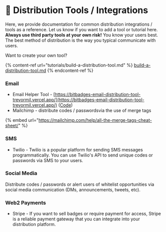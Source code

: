 # 🔀 Distribution Tools / Integrations

Here, we provide documentation for common distribution integrations / tools as a reference. Let us know if you want to add a tool or tutorial here. **Always use third party tools at your own risk!** You know your users best. The best method of distribution is the way you typical communicate with users.

Want to create your own tool?

{% content-ref url="tutorials/build-a-distribution-tool.md" %}
[build-a-distribution-tool.md](tutorials/build-a-distribution-tool.md)
{% endcontent-ref %}

### Email

* Email Helper Tool - [https://bitbadges-email-distribution-tool-trevormil.vercel.app/](https://bitbadges-email-distribution-tool-trevormil.vercel.app/) ([Code](https://github.com/BitBadges/bitbadges-email-distribution-tool))
* Mailchimp - distribute codes / passwordsvia the use of merge tags

{% embed url="https://mailchimp.com/help/all-the-merge-tags-cheat-sheet/" %}

### SMS
* Twilio - Twilio is a popular platform for sending SMS messages programmatically. You can use Twilio's API to send unique codes or passwords via SMS to your users.

### Social Media
Distribute codes / passwords or alert users of whitelist opportunities via social media communication (DMs, announcements, tweets, etc).

### Web2 Payments

* Stripe - If you want to sell badges or require payment for access, Stripe is a reliable payment gateway that you can integrate into your distribution platform.